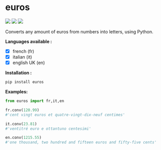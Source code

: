 # euros
[![](https://img.shields.io/pypi/v/euros)](https://pypi.org/project/euros/)
[![](https://img.shields.io/pypi/dm/euros)](https://pypi.org/project/euros/)
[![](https://img.shields.io/librariesio/dependents/pypi/euros)](https://github.com/ThbtSprt/euros/network/dependents)

Converts any amount of euros from numbers into letters, using Python.

**Languages available :**
- [x] french (fr)
- [x] italian (it)
- [x] english UK (en)

**Installation :**
```bash
pip install euros
```

**Examples:**

```python
from euros import fr,it,en

fr.conv(120.99)
#'cent vingt euros et quatre-vingt-dix-neuf centimes'

it.conv(23.81)
#'ventitré euro e ottantuno centesimi'

en.conv(1215.55)
#'one thousand, two hundred and fifteen euros and fifty-five cents'
```
